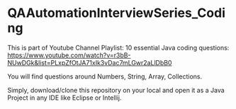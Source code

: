 # QAAutomationInterviewSeries_Coding

This is part of Youtube Channel Playlist: 10 essential Java coding questions: 
https://www.youtube.com/watch?v=r3bB-NUwDGk&list=PLxpZfOtJA71xIk3vDac7mLGwr2aLlDbB0

You will find questions around Numbers, String, Array, Collections.

Simply, download/clone this repository on your local and open it as a Java Project in any IDE like Eclipse or Intellij.
